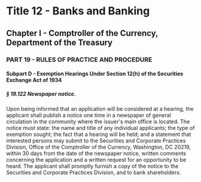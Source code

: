 
# Title 12 - Banks and Banking
## Chapter I - Comptroller of the Currency, Department of the Treasury
### PART 19 - RULES OF PRACTICE AND PROCEDURE
#### Subpart D - Exemption Hearings Under Section 12(h) of the Securities Exchange Act of 1934
##### § 19.122 Newspaper notice.

Upon being informed that an application will be considered at a hearing, the applicant shall publish a notice one time in a newspaper of general circulation in the community where the issuer's main office is located. The notice must state: the name and title of any individual applicants; the type of exemption sought; the fact that a hearing will be held; and a statement that interested persons may submit to the Securities and Corporate Practices Division, Office of the Comptroller of the Currency, Washington, DC 20219, within 30 days from the date of the newspaper notice, written comments concerning the application and a written request for an opportunity to be heard. The applicant shall promptly furnish a copy of the notice to the Securities and Corporate Practices Division, and to bank shareholders.
